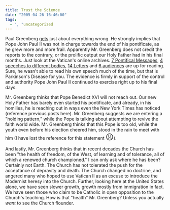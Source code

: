 ```yaml
---
title: Trust the Science
date: "2005-04-26 16:46:00"
tags:
  - ", "uncategorized
---
```

<p> Paul Greenberg <a href="http://www.townhall.com/columnists/paulgreenberg/pg20050425.shtml">gets</a>
just about everything wrong.  He strongly implies that Pope John Paul
II was not in charge towards the end of his pontificate, as he grew
more and more frail.  Apparently Mr. Greenberg does not credit the
reports to the contrary, or the prolific output our Holy Father had
in his final months.  Just look at the Vatican's online archives.  <a href="http://www.vatican.va/holy_father/john_paul_ii/messages/pont_messages/2005/index_en.htm">7
Pontifical Messages</a>, <a href="http://www.vatican.va/holy_father/john_paul_ii/speeches/2005/index_en.htm">4
speeches to different bodies</a>, <a href="http://www.vatican.va/holy_father/john_paul_ii/letters/2005/index_en.htm">14
Letters</a> and <a href="http://www.vatican.va/holy_father/john_paul_ii/audiences/2005/index_en.htm">6
audiences</a> are up for reading.  Sure, he wasn't able to read his
own speech much of the time, but that is Parkinson's Disease for you.
The evidence is firmly in support of the control and authority Pope
John Paul II continued to exercise right up to his final days.</p>

<p>Mr. Greenberg thinks that Pope Benedict XVI will not reach out.
Our new Holy Father has barely even started his pontificate,
and already, in his homilies, he is reaching out in ways even
the New York Times has noticed (reference previous posts here).
Mr. Greenberg suggests we are entering a "holding pattern," while
the Pope is talking about attempting to revive the faith world wide.
Mr. Greenberg thinks that this Pope is too old, while the youth
even before his election cheered him, stood in the rain to meet
with him (I have lost the reference for this statement <font size="+2">&#x2639;</font>).</p>

<p> And lastly, Mr. Greenberg thinks that in recent
decades the Church has been "the health of freedom, of the West, of
learning and of tolerance, all of which a renewed church championed."
I can only ask where he has been?  Certainly not Earth.  The Church
has not tolerated the push for the acceptance of depravity and death.
The Church changed no doctrine, and angered many who hoped to use
Vatican II as an excuse to introduce the Modernist heresy into
the Church.  Further, looking here at the United States alone, we
have seen slower growth, growth mostly from immigration in fact.
We have seen those who claim to be Catholic in open opposition
to the Church's teaching.  How is that "health" Mr. Greenberg?
Unless you actually <em>want</em> to see the Church flounder.</p>

